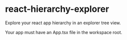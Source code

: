 # react-hierarchy-explorer

Explore your react app hierarchy in an explorer tree view.

Your app must have an App.tsx file in the workspace root.
